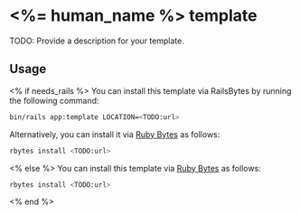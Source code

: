 # <%= human_name %> template

TODO: Provide a description for your template.

## Usage

<% if needs_rails %>
You can install this template via RailsBytes by running the following command:

```sh
bin/rails app:template LOCATION=<TODO:url>
```

Alternatively, you can install it via [Ruby Bytes][] as follows:

```sh
rbytes install <TODO:url>
```
<% else %>
You can install this template via [Ruby Bytes][] as follows:

```sh
rbytes install <TODO:url>
```
<% end %>

[Ruby Bytes]: https://github.com/palkan/rbytes